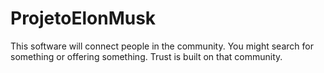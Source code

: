 # ProjetoElonMusk
This software will connect people in the community. You might search for something or offering something. Trust is built on that community. 

